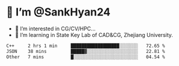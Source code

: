 # 👋 I’m @SankHyan24

- 👀 I’m interested in CG/CV/HPC...
- 🌱 I’m learning in State Key Lab of CAD&CG, Zhejiang University.

<!---
SankHyan24/SankHyan24 is a ✨ special ✨ repository because its `README.md` (this file) appears on your GitHub profile.
You can click the Preview link to take a look at your changes.
--->
<!--START_SECTION:waka-->

```txt
C++     2 hrs 1 min     ██████████████████░░░░░░░   72.65 %
JSON    38 mins         █████▓░░░░░░░░░░░░░░░░░░░   22.81 %
Other   7 mins          █░░░░░░░░░░░░░░░░░░░░░░░░   04.54 %
```

<!--END_SECTION:waka-->
